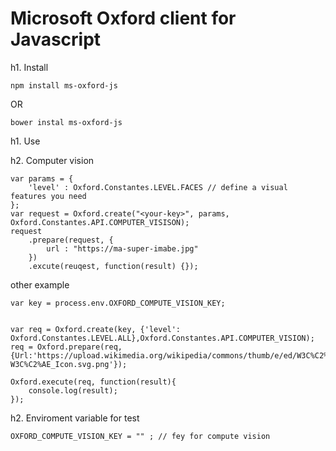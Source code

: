 Microsoft Oxford client for Javascript
======================================

h1. Install

```
npm install ms-oxford-js
```

OR 

```
bower instal ms-oxford-js
```

h1. Use

h2. Computer vision

```
var params = {
	'level' : Oxford.Constantes.LEVEL.FACES // define a visual features you need
};
var request = Oxford.create("<your-key>", params, Oxford.Constantes.API.COMPUTER_VISISON);
request
	.prepare(request, {
		url : "https://ma-super-imabe.jpg"
	})
	.excute(reuqest, function(result) {});
```

other example

```
var key = process.env.OXFORD_COMPUTE_VISION_KEY;


var req = Oxford.create(key, {'level': Oxford.Constantes.LEVEL.ALL},Oxford.Constantes.API.COMPUTER_VISION);
req = Oxford.prepare(req, {Url:'https://upload.wikimedia.org/wikipedia/commons/thumb/e/ed/W3C%C2%AE_Icon.svg/2000px-W3C%C2%AE_Icon.svg.png'});

Oxford.execute(req, function(result){
	console.log(result);
}); 
```

h2. Enviroment variable for test

```
OXFORD_COMPUTE_VISION_KEY = "" ; // fey for compute vision